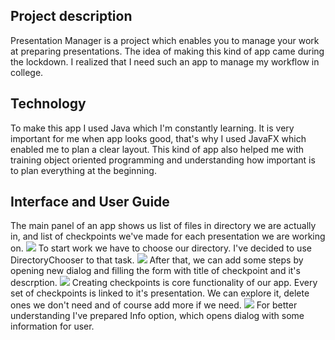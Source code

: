 ## Project description
Presentation Manager is a project which enables you to manage your work at preparing presentations.
The idea of making this kind of app came during the lockdown. I realized that I need such an app to manage my workflow in college.

## Technology
To make this app I used Java which I'm constantly learning. It is very important for me when app looks good, that's why I used JavaFX which enabled me to plan a clear layout. This kind of app also helped me with training object oriented programming and understanding how important is to plan everything at the beginning.

## Interface and User Guide
The main panel of an app shows us list of files in directory we are actually in, and list of checkpoints we've made for each presentation we are working on.
<img src="https://user-images.githubusercontent.com/67383292/86048989-a31e2300-ba51-11ea-98c7-43ad6eaa98f0.PNG"></img>
To start work we have to choose our directory. I've decided to use DirectoryChooser to that task.
<img src="https://user-images.githubusercontent.com/67383292/86048993-a3b6b980-ba51-11ea-9e3b-a393b839700a.png"></img>
After that, we can add some steps by opening new dialog and filling the form with title of checkpoint and it's descrption.
<img src="https://user-images.githubusercontent.com/67383292/86048993-a3b6b980-ba51-11ea-9e3b-a393b839700a.png"></img>
Creating checkpoints is core functionality of our app. Every set of checkpoints is linked to it's presentation. We can explore it, delete ones we don't need and of course add more if we need. 
<img src="https://user-images.githubusercontent.com/67383292/86048998-a4e7e680-ba51-11ea-934e-e56d1dc6572f.png"></img>
For better understanding I've prepared Info option, which opens dialog with some information for user.
